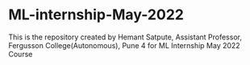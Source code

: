 # ML-internship-May-2022
This is the repository created by Hemant Satpute, Assistant Professor, Fergusson College(Autonomous), Pune 4 for ML Internship May 2022 Course
